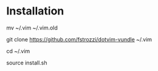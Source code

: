 # Installation


mv ~/.vim ~/.vim.old


git clone https://github.com/fstrozzi/dotvim-vundle ~/.vim

cd ~/.vim

source install.sh

